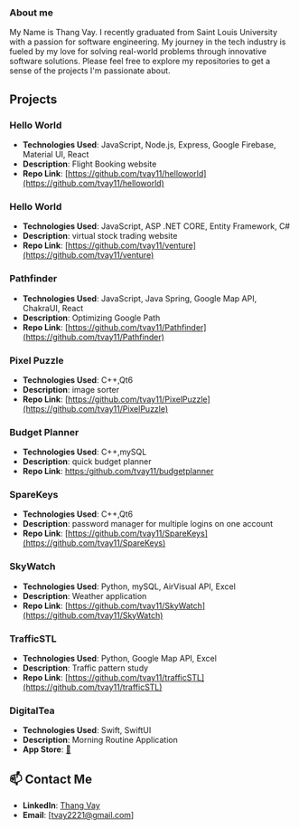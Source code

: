 ### About me
My Name is Thang Vay. I recently graduated from Saint Louis University with a passion for software engineering. My journey in the tech industry is fueled by my love for solving real-world problems through innovative software solutions. Please feel free to explore my repositories to get a sense of the projects I'm passionate about.

## Projects



### Hello World
- **Technologies Used**: JavaScript, Node.js, Express, Google Firebase, Material UI, React
- **Description**: Flight Booking website
- **Repo Link**: [https://github.com/tvay11/helloworld](https://github.com/tvay11/helloworld)


### Hello World
- **Technologies Used**: JavaScript, ASP .NET CORE, Entity Framework, C#
- **Description**: virtual stock trading website
- **Repo Link**: [https://github.com/tvay11/venture](https://github.com/tvay11/venture)

### Pathfinder
- **Technologies Used**: JavaScript, Java Spring, Google Map API, ChakraUI, React
- **Description**: Optimizing Google Path
- **Repo Link**: [https://github.com/tvay11/Pathfinder](https://github.com/tvay11/Pathfinder)

### Pixel Puzzle
- **Technologies Used**: C++,Qt6
- **Description**: image sorter
- **Repo Link**: [https://github.com/tvay11/PixelPuzzle](https://github.com/tvay11/PixelPuzzle)

### Budget Planner
- **Technologies Used**: C++,mySQL
- **Description**: quick budget planner
- **Repo Link**: [https:/github.com/tvay11/budgetplanner](https://github.com/tvay11/budgetplanner)

### SpareKeys
- **Technologies Used**: C++,Qt6
- **Description**: password manager for multiple logins on one account
- **Repo Link**: [https://github.com/tvay11/SpareKeys](https://github.com/tvay11/SpareKeys)

### SkyWatch
- **Technologies Used**: Python, mySQL, AirVisual API, Excel
- **Description**: Weather application
- **Repo Link**: [https://github.com/tvay11/SkyWatch](https://github.com/tvay11/SkyWatch)


### TrafficSTL
- **Technologies Used**: Python, Google Map API, Excel
- **Description**: Traffic pattern study
- **Repo Link**: [https://github.com/tvay11/trafficSTL](https://github.com/tvay11/trafficSTL)

### DigitalTea
- **Technologies Used**: Swift, SwiftUI
- **Description**: Morning Routine Application
- **App Store**: [📩](https://apps.apple.com/us/app/digitaltea/id6455226163)


## 📫 Contact Me
- **LinkedIn**: [Thang Vay](https://www.linkedin.com/in/thangvay/)
- **Email**: [tvay2221@gmail.com]
